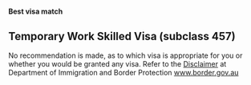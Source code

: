 #### Best visa match

## Temporary Work Skilled Visa (subclass 457)

No recommendation is made, as to which visa is appropriate for you or whether you would be granted any visa. Refer to the [Disclaimer](http://www.border.gov.au/website/copyright-and-disclaimer) at Department of Immigration and Border Protection www.border.gov.au
